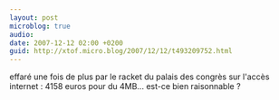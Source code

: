 ```yaml
---
layout: post
microblog: true
audio: 
date: 2007-12-12 02:00 +0200
guid: http://xtof.micro.blog/2007/12/12/t493209752.html
---
```

effaré une fois de plus par le racket du palais des congrès sur l'accès internet : 4158 euros pour du 4MB... est-ce bien raisonnable ?
